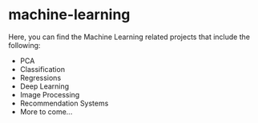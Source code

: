 # machine-learning
Here, you can find the Machine Learning related projects that include the following:

- PCA
- Classification
- Regressions
- Deep Learning
- Image Processing
- Recommendation Systems
- More to come...
